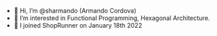 - 👋 Hi, I’m @sharmando (Armando Cordova)
- 👀 I’m interested in Functional Programming, Hexagonal Architecture.
- 🌱 I joined ShopRunner on January 18th 2022
